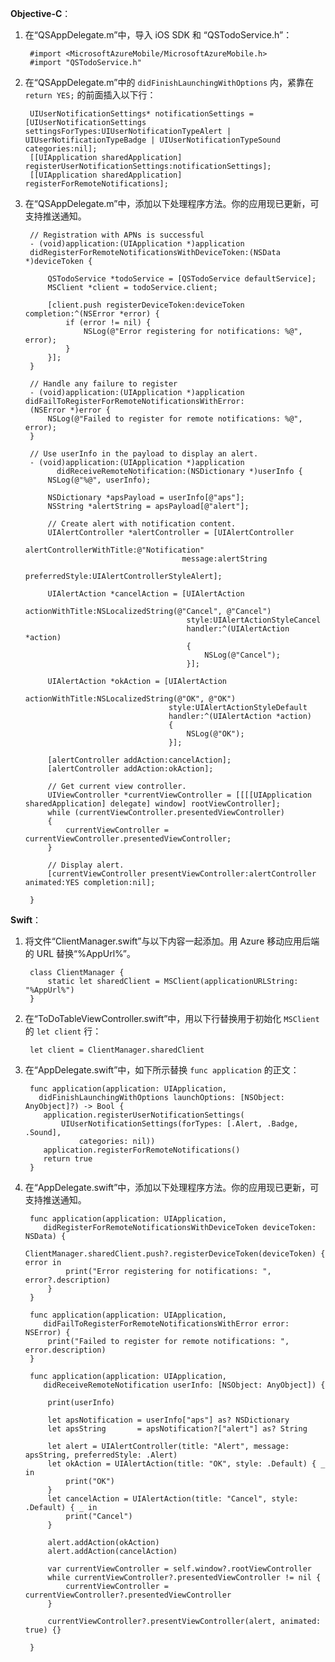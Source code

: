 
**Objective-C**：

1. 在“QSAppDelegate.m”中，导入 iOS SDK 和 “QSTodoService.h”：

        #import <MicrosoftAzureMobile/MicrosoftAzureMobile.h>
        #import "QSTodoService.h"

2. 在“QSAppDelegate.m”中的 `didFinishLaunchingWithOptions` 内，紧靠在 `return YES;` 的前面插入以下行：

        UIUserNotificationSettings* notificationSettings = [UIUserNotificationSettings settingsForTypes:UIUserNotificationTypeAlert | UIUserNotificationTypeBadge | UIUserNotificationTypeSound categories:nil];
        [[UIApplication sharedApplication] registerUserNotificationSettings:notificationSettings];
        [[UIApplication sharedApplication] registerForRemoteNotifications];

3. 在“QSAppDelegate.m”中，添加以下处理程序方法。你的应用现已更新，可支持推送通知。

        // Registration with APNs is successful
        - (void)application:(UIApplication *)application
        didRegisterForRemoteNotificationsWithDeviceToken:(NSData *)deviceToken {

            QSTodoService *todoService = [QSTodoService defaultService];
            MSClient *client = todoService.client;

            [client.push registerDeviceToken:deviceToken completion:^(NSError *error) {
                if (error != nil) {
                    NSLog(@"Error registering for notifications: %@", error);
                }
            }];
        }

        // Handle any failure to register
        - (void)application:(UIApplication *)application didFailToRegisterForRemoteNotificationsWithError:
        (NSError *)error {
            NSLog(@"Failed to register for remote notifications: %@", error);
        }

        // Use userInfo in the payload to display an alert.
        - (void)application:(UIApplication *)application
              didReceiveRemoteNotification:(NSDictionary *)userInfo {
            NSLog(@"%@", userInfo);

            NSDictionary *apsPayload = userInfo[@"aps"];
            NSString *alertString = apsPayload[@"alert"];

            // Create alert with notification content.
            UIAlertController *alertController = [UIAlertController
                                          alertControllerWithTitle:@"Notification"
                                          message:alertString
                                          preferredStyle:UIAlertControllerStyleAlert];

            UIAlertAction *cancelAction = [UIAlertAction
                                           actionWithTitle:NSLocalizedString(@"Cancel", @"Cancel")
                                           style:UIAlertActionStyleCancel
                                           handler:^(UIAlertAction *action)
                                           {
                                               NSLog(@"Cancel");
                                           }];

            UIAlertAction *okAction = [UIAlertAction
                                       actionWithTitle:NSLocalizedString(@"OK", @"OK")
                                       style:UIAlertActionStyleDefault
                                       handler:^(UIAlertAction *action)
                                       {
                                           NSLog(@"OK");
                                       }];

            [alertController addAction:cancelAction];
            [alertController addAction:okAction];

            // Get current view controller.
            UIViewController *currentViewController = [[[[UIApplication sharedApplication] delegate] window] rootViewController];
            while (currentViewController.presentedViewController)
            {
                currentViewController = currentViewController.presentedViewController;
            }

            // Display alert.
            [currentViewController presentViewController:alertController animated:YES completion:nil];

        }

**Swift**：

1. 将文件“ClientManager.swift”与以下内容一起添加。用 Azure 移动应用后端的 URL 替换“%AppUrl%”。

        class ClientManager {
            static let sharedClient = MSClient(applicationURLString: "%AppUrl%")
        }

2. 在“ToDoTableViewController.swift”中，用以下行替换用于初始化 `MSClient` 的 `let client` 行：

        let client = ClientManager.sharedClient

3. 在“AppDelegate.swift”中，如下所示替换 `func application` 的正文：

        func application(application: UIApplication,
          didFinishLaunchingWithOptions launchOptions: [NSObject: AnyObject]?) -> Bool {
           application.registerUserNotificationSettings(
               UIUserNotificationSettings(forTypes: [.Alert, .Badge, .Sound],
                   categories: nil))
           application.registerForRemoteNotifications()
           return true
        }

2. 在“AppDelegate.swift”中，添加以下处理程序方法。你的应用现已更新，可支持推送通知。

        func application(application: UIApplication,
           didRegisterForRemoteNotificationsWithDeviceToken deviceToken: NSData) {
            ClientManager.sharedClient.push?.registerDeviceToken(deviceToken) { error in
                print("Error registering for notifications: ", error?.description)
            }
        }

        func application(application: UIApplication,
           didFailToRegisterForRemoteNotificationsWithError error: NSError) {
            print("Failed to register for remote notifications: ", error.description)
        }

        func application(application: UIApplication,
           didReceiveRemoteNotification userInfo: [NSObject: AnyObject]) {

            print(userInfo)

            let apsNotification = userInfo["aps"] as? NSDictionary
            let apsString       = apsNotification?["alert"] as? String

            let alert = UIAlertController(title: "Alert", message: apsString, preferredStyle: .Alert)
            let okAction = UIAlertAction(title: "OK", style: .Default) { _ in
                print("OK")
            }
            let cancelAction = UIAlertAction(title: "Cancel", style: .Default) { _ in
                print("Cancel")
            }

            alert.addAction(okAction)
            alert.addAction(cancelAction)

            var currentViewController = self.window?.rootViewController
            while currentViewController?.presentedViewController != nil {
                currentViewController = currentViewController?.presentedViewController
            }

            currentViewController?.presentViewController(alert, animated: true) {}

        }

<!---HONumber=Mooncake_0919_2016-->